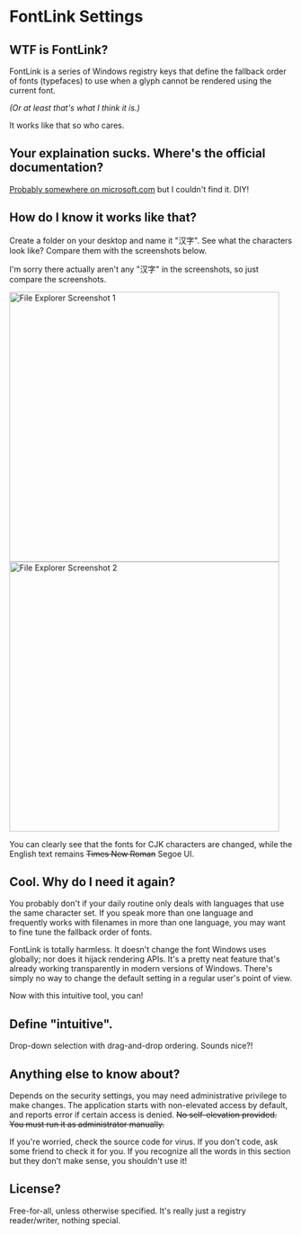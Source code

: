 # FontLink Settings

## WTF is FontLink?

FontLink is a series of Windows registry keys that define the fallback order of fonts (typefaces) to use when a glyph cannot be rendered using the current font.

*(Or at least that's what I think it is.)*

It works like that so who cares.

## Your explaination sucks. Where's the official documentation?

[Probably somewhere on microsoft.com](https://docs.microsoft.com/en-us/) but I couldn't find it. DIY!

## How do I know it works like that?

Create a folder on your desktop and name it "汉字". See what the characters look like? Compare them with the screenshots below.

I'm sorry there actually aren't any "汉字" in the screenshots, so just compare the screenshots.

<img width="480" alt="File Explorer Screenshot 1" src="https://user-images.githubusercontent.com/3415065/52777220-3d104600-307e-11e9-81b8-0d3d745291ff.png">

<img width="480" alt="File Explorer Screenshot 2" src="https://user-images.githubusercontent.com/3415065/52777235-43062700-307e-11e9-8a37-9051bbd04026.png">

You can clearly see that the fonts for CJK characters are changed, while the English text remains ~~Times New Roman~~ Segoe UI.

## Cool. Why do I need it again?

You probably don't if your daily routine only deals with languages that use the same character set. If you speak more than one language and frequently works with filenames in more than one language, you may want to fine tune the fallback order of fonts.

FontLink is totally harmless. It doesn't change the font Windows uses globally; nor does it hijack rendering APIs. It's a pretty neat feature that's already working transparently in modern versions of Windows. There's simply no way to change the default setting in a regular user's point of view.

Now with this intuitive tool, you can!

## Define "intuitive".

Drop-down selection with drag-and-drop ordering. Sounds nice?!

## Anything else to know about?

Depends on the security settings, you may need administrative privilege to make changes. The application starts with non-elevated access by default, and reports error if certain access is denied. ~~No self-elevation provided. You must run it as administrator manually.~~

If you're worried, check the source code for virus. If you don't code, ask some friend to check it for you. If you recognize all the words in this section but they don't make sense, you shouldn't use it!

## License?

Free-for-all, unless otherwise specified. It's really just a registry reader/writer, nothing special.

